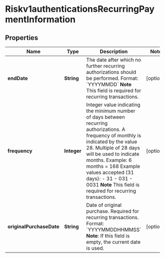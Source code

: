
# Riskv1authenticationsRecurringPaymentInformation

## Properties
Name | Type | Description | Notes
------------ | ------------- | ------------- | -------------
**endDate** | **String** | The date after which no further recurring authorizations should be performed. Format: &#x60;YYYYMMDD&#x60; **Note** This field is required for recurring transactions.  |  [optional]
**frequency** | **Integer** | Integer value indicating the minimum number of days between recurring authorizations. A frequency of monthly is indicated by the value 28. Multiple of 28 days will be used to indicate months.  Example: 6 months &#x3D; 168  Example values accepted (31 days): - 31 - 031 - 0031  **Note** This field is required for recurring transactions.  |  [optional]
**originalPurchaseDate** | **String** | Date of original purchase. Required for recurring transactions. Format: &#x60;YYYYMMDDHHMMSS&#x60; **Note**: If this field is empty, the current date is used.  |  [optional]




